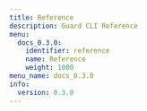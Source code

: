 ```yaml
---
title: Reference
description: Guard CLI Reference
menu:
  docs_0.3.0:
    identifier: reference
    name: Reference
    weight: 1000
menu_name: docs_0.3.0
info:
  version: 0.3.0
---
```


